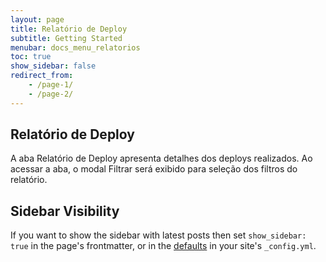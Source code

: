 ```yaml
---
layout: page
title: Relatório de Deploy
subtitle: Getting Started
menubar: docs_menu_relatorios
toc: true
show_sidebar: false
redirect_from:
    - /page-1/
    - /page-2/
---
```


## Relatório de Deploy

A aba Relatório de Deploy apresenta detalhes dos deploys realizados. Ao acessar a aba, o modal Filtrar será exibido para seleção dos filtros do relatório.

## Sidebar Visibility

If you want to show the sidebar with latest posts then set `show_sidebar: true` in the page's frontmatter, or in the [defaults](https://jekyllrb.com/docs/configuration/front-matter-defaults/) in your site's `_config.yml`.